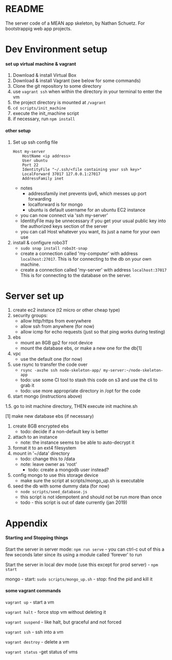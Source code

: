 # README

The server code of a MEAN app skeleton, by Nathan Schuetz. For bootstrappig web
app projects.

# Dev Environment setup

#### set up virtual machine & vagrant
1. Download & install Virtual Box
2. Download & install Vagrant (see below for some commands)
3. Clone the git repository to some directory
4. use `vagrant ssh` when within the directory in your terminal to enter the vm
5. the project directory is mounted at `/vagrant`
6. `cd scripts/init_machine`
7. execute the init_machine script
8. if necessary, run `npm install`

#### other setup
1. Set up ssh config file
	```
	Host my-server
	    HostName <ip address>
	    User ubuntu
	    Port 22
	    IdentityFile "~/.ssh/<file containing your ssh key>"
	    LocalForward 37017 127.0.0.1:27017
	    AddressFamily inet
	```
	- notes
		- addressfamily inet prevents ipv6, which messes up port forwarding
		- localforward is for mongo
		- ubuntu is default username for an ubuntu EC2 instance
	- you can now connect via 'ssh my-server'
	- IdentityFile may be unnecessary if you get your usual public key into the
	  authorized keys section of the server
	- you can call Host whatever you want, its just a name for your own use
2. install & configure robo3T
	- `sudo snap install robo3t-snap`
	- create a connection called 'my-computer' with address `localhost:27017`.
	  This is for connecting to the db on your own machine.
	- create a connection called 'my-server' with address `localhost:37017`
	  This is for connecting to the database on the server.


# Server set up

1. create ec2 instance (t2 micro or other cheap type)
2. security groups:
	- allow http/https from everywhere
	- allow ssh from anywhere (for now)
	- allow icmp for echo requests (just so that ping works during testing)
3. ebs
	- mount an 8GB gp2 for root device
	- mount the database ebs, or make a new one for the db[1]
4. vpc
	- use the default one (for now)
5. use rsync to transfer the code over
	- `rsync -avzhe ssh node-skeleton-app/ my-server:~/node-skeleton-app`
	- todo: use some CI tool to stash this code on s3 and use the cli to grab it
	- todo: use more appropriate directory in /opt for the code
6. start mongo (instructions above)

1.5. go to init machine directory, THEN execute init machine.sh

[1] make new database ebs (if necessary)
1. create 8GB encrypted ebs
	- todo: decide if a non-default key is better
2. attach to an instance
	- note: the instance seems to be able to auto-decrypt it
3. format it to an ext4 filesystem
4. mount in '~/data' directory
	- todo: change this to /data
	- note: leave owner as 'root'
		- todo: create a mongodb user instead?
5. config mongo to use this storage device
	- make sure the script at scripts/mongo_up.sh is executable
6. seed the db with some dummy data (for now)
	- `node scripts/seed_database.js`
	- this script is not idempotent and should not be run more than once
	- todo - this script is out of date currently (jan 2019)

# Appendix

#### Starting and Stopping things

Start the server in server mode: `npm run serve`
	- you can ctrl-c out of this a few seconds later since its using a module
	  called 'forever' to run

Start the server in local dev mode (use this except for prod server)
	- `npm start`

mongo
	- start: `sudo scripts/mongo_up.sh`
	- stop: find the pid and kill it


#### some vagrant commands

`vagrant up` - start a vm

`vagrant halt` - force stop vm without deleting it

`vagrant suspend` - like halt, but graceful and not forced

`vagrant ssh` - ssh into a vm

`vagrant destroy` - delete a vm

`vagrant status` -get status of vms
